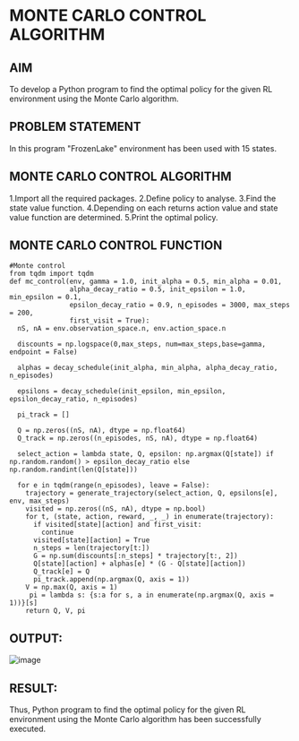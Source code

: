 # MONTE CARLO CONTROL ALGORITHM

## AIM
To develop a Python program to find the optimal policy for the given RL environment using the Monte Carlo algorithm.
## PROBLEM STATEMENT
In this program "FrozenLake" environment has been used with 15 states.
## MONTE CARLO CONTROL ALGORITHM
1.Import all the required packages.
2.Define policy to analyse.
3.Find the state value function.
4.Depending on each returns action value and state value function are determined.
5.Print the optimal policy.
## MONTE CARLO CONTROL FUNCTION
```
#Monte control
from tqdm import tqdm
def mc_control(env, gamma = 1.0, init_alpha = 0.5, min_alpha = 0.01,
               alpha_decay_ratio = 0.5, init_epsilon = 1.0, min_epsilon = 0.1,
               epsilon_decay_ratio = 0.9, n_episodes = 3000, max_steps = 200,
               first_visit = True):
  nS, nA = env.observation_space.n, env.action_space.n

  discounts = np.logspace(0,max_steps, num=max_steps,base=gamma, endpoint = False)

  alphas = decay_schedule(init_alpha, min_alpha, alpha_decay_ratio, n_episodes)

  epsilons = decay_schedule(init_epsilon, min_epsilon, epsilon_decay_ratio, n_episodes)

  pi_track = []

  Q = np.zeros((nS, nA), dtype = np.float64)
  Q_track = np.zeros((n_episodes, nS, nA), dtype = np.float64)

  select_action = lambda state, Q, epsilon: np.argmax(Q[state]) if np.random.random() > epsilon_decay_ratio else np.random.randint(len(Q[state]))

  for e in tqdm(range(n_episodes), leave = False):
    trajectory = generate_trajectory(select_action, Q, epsilons[e], env, max_steps)
    visited = np.zeros((nS, nA), dtype = np.bool)
    for t, (state, action, reward, _, _) in enumerate(trajectory):
      if visited[state][action] and first_visit:
        continue
      visited[state][action] = True
      n_steps = len(trajectory[t:])
      G = np.sum(discounts[:n_steps] * trajectory[t:, 2])
      Q[state][action] + alphas[e] * (G - Q[state][action])
      Q_track[e] = Q
      pi_track.append(np.argmax(Q, axis = 1))
    V = np.max(Q, axis = 1)
     pi = lambda s: {s:a for s, a in enumerate(np.argmax(Q, axis = 1))}[s]
    return Q, V, pi
```
## OUTPUT:
![image](https://github.com/Archana2003-Jkumar/monte-carlo-control/assets/93427594/96e10ae1-4798-4bfe-b4ff-f00eee4d901a)
## RESULT:
 Thus, Python program to find the optimal policy for the given RL environment using the Monte Carlo algorithm has been successfully executed.
